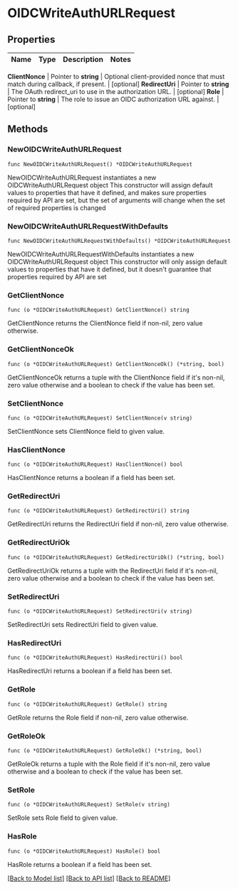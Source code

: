 # OIDCWriteAuthURLRequest


## Properties

Name | Type | Description | Notes
------------ | ------------- | ------------- | -------------


**ClientNonce** | Pointer to **string** | Optional client-provided nonce that must match during callback, if present. | [optional] 
**RedirectUri** | Pointer to **string** | The OAuth redirect_uri to use in the authorization URL. | [optional] 
**Role** | Pointer to **string** | The role to issue an OIDC authorization URL against. | [optional] 



## Methods


### NewOIDCWriteAuthURLRequest

`func NewOIDCWriteAuthURLRequest() *OIDCWriteAuthURLRequest`

NewOIDCWriteAuthURLRequest instantiates a new OIDCWriteAuthURLRequest object
This constructor will assign default values to properties that have it defined,
and makes sure properties required by API are set, but the set of arguments
will change when the set of required properties is changed

### NewOIDCWriteAuthURLRequestWithDefaults

`func NewOIDCWriteAuthURLRequestWithDefaults() *OIDCWriteAuthURLRequest`

NewOIDCWriteAuthURLRequestWithDefaults instantiates a new OIDCWriteAuthURLRequest object
This constructor will only assign default values to properties that have it defined,
but it doesn't guarantee that properties required by API are set


### GetClientNonce

`func (o *OIDCWriteAuthURLRequest) GetClientNonce() string`

GetClientNonce returns the ClientNonce field if non-nil, zero value otherwise.

### GetClientNonceOk

`func (o *OIDCWriteAuthURLRequest) GetClientNonceOk() (*string, bool)`

GetClientNonceOk returns a tuple with the ClientNonce field if it's non-nil, zero value otherwise
and a boolean to check if the value has been set.

### SetClientNonce

`func (o *OIDCWriteAuthURLRequest) SetClientNonce(v string)`

SetClientNonce sets ClientNonce field to given value.


### HasClientNonce

`func (o *OIDCWriteAuthURLRequest) HasClientNonce() bool`

HasClientNonce returns a boolean if a field has been set.




### GetRedirectUri

`func (o *OIDCWriteAuthURLRequest) GetRedirectUri() string`

GetRedirectUri returns the RedirectUri field if non-nil, zero value otherwise.

### GetRedirectUriOk

`func (o *OIDCWriteAuthURLRequest) GetRedirectUriOk() (*string, bool)`

GetRedirectUriOk returns a tuple with the RedirectUri field if it's non-nil, zero value otherwise
and a boolean to check if the value has been set.

### SetRedirectUri

`func (o *OIDCWriteAuthURLRequest) SetRedirectUri(v string)`

SetRedirectUri sets RedirectUri field to given value.


### HasRedirectUri

`func (o *OIDCWriteAuthURLRequest) HasRedirectUri() bool`

HasRedirectUri returns a boolean if a field has been set.




### GetRole

`func (o *OIDCWriteAuthURLRequest) GetRole() string`

GetRole returns the Role field if non-nil, zero value otherwise.

### GetRoleOk

`func (o *OIDCWriteAuthURLRequest) GetRoleOk() (*string, bool)`

GetRoleOk returns a tuple with the Role field if it's non-nil, zero value otherwise
and a boolean to check if the value has been set.

### SetRole

`func (o *OIDCWriteAuthURLRequest) SetRole(v string)`

SetRole sets Role field to given value.


### HasRole

`func (o *OIDCWriteAuthURLRequest) HasRole() bool`

HasRole returns a boolean if a field has been set.









[[Back to Model list]](../README.md#documentation-for-models) [[Back to API list]](../README.md#documentation-for-api-endpoints) [[Back to README]](../README.md)


